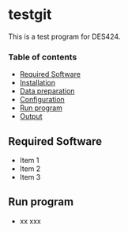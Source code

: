 # testgit

This is a test program for DES424.

### Table of contents

* [Required Software](#required-software)
* [Installation](#installation)
* [Data preparation](#data-preparation)
* [Configuration](#configuration)
* [Run program](#run-program)
* [Output](#output)

## Required Software
* Item 1
* Item 2
* Item 3

## Run program

* xx xxx